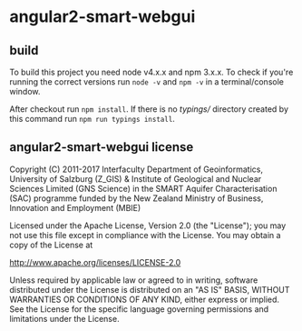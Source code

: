 # angular2-smart-webgui

## build
To build this project you need node v4.x.x and npm 3.x.x. To check if
you're running the correct versions run `node -v` and `npm -v` in a
terminal/console window.

After checkout run `npm install`. If there is no _typings/_ directory
created by this command run `npm run typings install`.

## angular2-smart-webgui license

Copyright (C) 2011-2017 Interfaculty Department of Geoinformatics, University of
Salzburg (Z_GIS) & Institute of Geological and Nuclear Sciences Limited (GNS Science)
in the SMART Aquifer Characterisation (SAC) programme funded by the New Zealand
Ministry of Business, Innovation and Employment (MBIE)

Licensed under the Apache License, Version 2.0 (the "License");
you may not use this file except in compliance with the License.
You may obtain a copy of the License at

  http://www.apache.org/licenses/LICENSE-2.0

Unless required by applicable law or agreed to in writing, software
distributed under the License is distributed on an "AS IS" BASIS,
WITHOUT WARRANTIES OR CONDITIONS OF ANY KIND, either express or implied.
See the License for the specific language governing permissions and
limitations under the License.